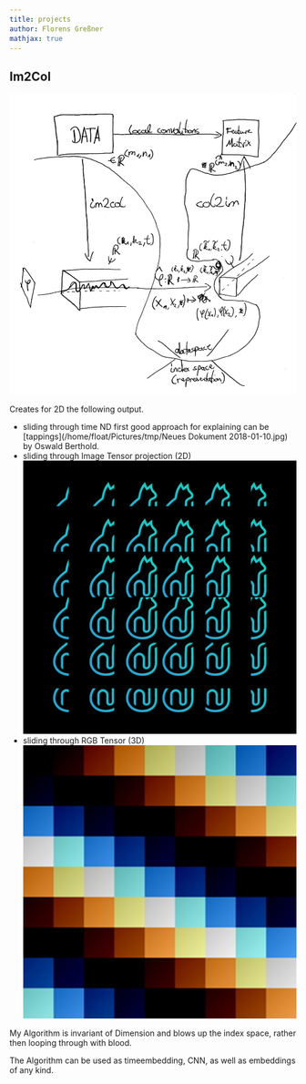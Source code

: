 ```yaml
---
title: projects
author: Florens Greßner
mathjax: true
---
```


## Im2Col

![im2col](./math.jpg)

Creates for 2D the following output.

- sliding through time ND first good approach for explaining can be [tappings](/home/float/Pictures/tmp/Neues Dokument 2018-01-10.jpg) by Oswald Berthold.
- sliding through Image Tensor projection (2D) ![neuro](neuromerge.png)
- sliding through RGB Tensor (3D) ![colors](colormerge.png)

My Algorithm is invariant of Dimension and blows up the index space, rather then looping through with blood.

The Algorithm can be used as timeembedding, CNN, as well as embeddings of any kind.
